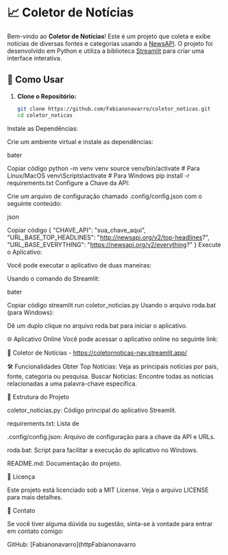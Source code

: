 # 📈 Coletor de Notícias

Bem-vindo ao **Coletor de Notícias**! Este é um projeto que coleta e exibe notícias de diversas fontes e categorias usando a [NewsAPI](https://newsapi.org). 
O projeto foi desenvolvido em Python e utiliza a biblioteca [Streamlit](https://streamlit.io) para criar uma interface interativa.

## 🚀 Como Usar

1. **Clone o Repositório:**

   ```bash
   git clone https://github.com/Fabianonavarro/coletor_noticas.git
   cd coletor_noticas
Instale as Dependências:

Crie um ambiente virtual e instale as dependências:

bater

Copiar código
python -m venv venv
source venv/bin/activate  # Para Linux/MacOS
venv\Scripts\activate     # Para Windows
pip install -r requirements.txt
Configure a Chave da API:

Crie um arquivo de configuração chamado .config/config.json com o seguinte conteúdo:

json

Copiar código
{
  "CHAVE_API": "sua_chave_aqui",
  "URL_BASE_TOP_HEADLINES": "http://newsapi.org/v2/top-headlines?",
  "URL_BASE_EVERYTHING": "https://newsapi.org/v2/everything?"
}
Execute o Aplicativo:

Você pode executar o aplicativo de duas maneiras:

Usando o comando do Streamlit:

bater

Copiar código
streamlit run coletor_noticias.py
Usando o arquivo roda.bat (para Windows):

Dê um duplo clique no arquivo roda.bat para iniciar o aplicativo.

🌐 Aplicativo Online
Você pode acessar o aplicativo online no seguinte link:

📲 Coletor de Notícias - https://coletornoticas-nav.streamlit.app/

🛠️ Funcionalidades
Obter Top Notícias: Veja as principais notícias por país, fonte, categoria ou pesquisa.
Buscar Notícias: Encontre todas as notícias relacionadas a uma palavra-chave específica.

📂 Estrutura do Projeto

coletor_noticias.py: Código principal do aplicativo Streamlit.

requirements.txt: Lista de

.config/config.json: Arquivo de configuração para a chave da API e URLs.

roda.bat: Script para facilitar a execução do aplicativo no Windows.

README.md: Documentação do projeto.

📜 Licença

Este projeto está licenciado sob a MIT License. Veja o arquivo LICENSE para mais detalhes.

📧 Contato

Se você tiver alguma dúvida ou sugestão, sinta-se à vontade para entrar em contato comigo:

GitHub: [Fabianonavarro](httpFabianonavarro
